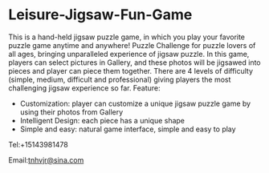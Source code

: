 # Leisure-Jigsaw-Fun-Game

This is a hand-held jigsaw puzzle game, in which you play your favorite puzzle game anytime and anywhere! Puzzle Challenge for puzzle lovers of all ages, bringing unparalleled experience of jigsaw puzzle.
In this game, players can select pictures in Gallery, and these photos will be jigsawed into pieces and player can piece them together. There are 4 levels of difficulty (simple, medium, difficult and professional) giving players the most challenging jigsaw experience so far.
Feature:
- Customization: player can customize a unique jigsaw puzzle game by using their photos from Gallery
- Intelligent Design: each piece has a unique shape
- Simple and easy: natural game interface, simple and easy to play

Tel:+15143981478

Email:tnhvjr@sina.com

